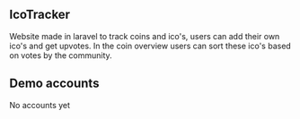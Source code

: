 ## IcoTracker

Website made in laravel to track coins and ico's, users can add their own ico's and get upvotes. In the coin overview users can sort these ico's based on votes by the community.

## Demo accounts
No accounts yet